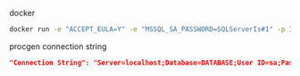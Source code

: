 docker

```bash
docker run -e "ACCEPT_EULA=Y" -e "MSSQL_SA_PASSWORD=SQLServerIs#1" -p 1433:1433 -d mcr.microsoft.com/mssql/server:2022-latest
```

procgen connection string
```json
"Connection String": "Server=localhost;Database=DATABASE;User ID=sa;Password=SQLServerIs#1;Encrypt=false;"
```
